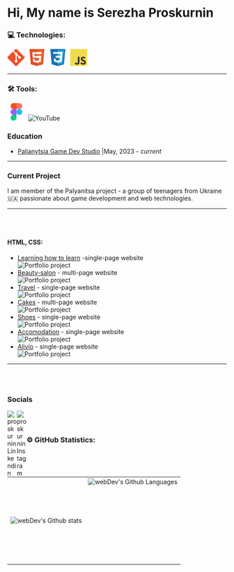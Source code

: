 # Hi, My name is Serezha Proskurnin 
### 💻 Technologies:

<div>
  <img src="https://github.com/devicons/devicon/blob/master/icons/git/git-original.svg" title="git" alt="git" width="40" height="40"/>&nbsp
  <img src="https://github.com/devicons/devicon/blob/master/icons/html5/html5-original.svg" title="html5" alt="html5" width="40" height="40"/>&nbsp
  <img src="https://github.com/devicons/devicon/blob/master/icons/css3/css3-original.svg" title="css" alt="css" width="40" height="40"/>&nbsp
  <img src="https://github.com/devicons/devicon/blob/master/icons/javascript/javascript-original.svg" title="javascript" alt="javascript" width="40" height="40"/>&nbsp
</div>

---

### 🛠 Tools:

<div>
  <img src="https://github.com/devicons/devicon/blob/master/icons/figma/figma-original.svg" title="figma" alt="figma" width="40" height="40"/>&nbsp;
  <img src="https://upload.wikimedia.org/wikipedia/commons/9/9e/YouTube_Logo_%282013-2017%29.svg" title="YouTube" alt="YouTube" width="40" height="40"/>&nbsp;
</div>


### Education
- [Palianytsia Game Dev Studio](https://pgds.xyz/) |May, 2023 -  *current*

<hr>

### Current Project

I am member of the Palyanitsa project - a group of teenagers from Ukraine 🇺🇦 passionate about game development and web technologies.

<hr>
<br>
<br>

#### HTML, CSS:
* [Learning how to learn](https://github.com/SergeyAlexandrowich/learning-how-to-learn) -single-page website <br>  <img alt="Portfolio project" src="https://img.shields.io/badge/-portfolio%20project-blue">
* [Beauty-salon](https://github.com/SergeyAlexandrowich/Beauty-salon) - multi-page website <br> <img alt="Portfolio project" src="https://img.shields.io/badge/-portfolio%20project-brown">
 * [Travel](https://github.com/SergeyAlexandrowich/Travel) - single-page website <br> <img alt="Portfolio project" src="https://img.shields.io/badge/-portfolio%20project-orange">
 * [Cakes](https://github.com/SergeyAlexandrowich/Cakes) - multi-page website <br> <img alt="Portfolio project" src="https://img.shields.io/badge/-portfolio%20project-pink">
  * [Shoes](https://github.com/SergeyAlexandrowich/Shoes) - single-page website  <br> <img alt="Portfolio project" src="https://img.shields.io/badge/-portfolio%20project-red">
 * [Accomodation](https://github.com/SergeyAlexandrowich/Accomodation) - single-page website  <br> <img alt="Portfolio project" src="https://img.shields.io/badge/-portfolio%20project-grey">
 * [Alivio](https://github.com/SergeyAlexandrowich/Alvio) - single-page website  <br> <img alt="Portfolio project" src="https://img.shields.io/badge/-portfolio%20project-green">
 
<hr>
<br>
<br>

### Socials 
[<img align="left" alt="proskurnin Linkendin" width="22px" src="https://upload.wikimedia.org/wikipedia/commons/c/c9/Linkedin.svg">](https://www.linkedin.com/in/sergij-proskurnin-233453280/)
[<img align="left" alt="proskurnin Instagram" width="22px" src="https://upload.wikimedia.org/wikipedia/commons/thumb/5/58/Instagram-Icon.png/240px-Instagram-Icon.png">](https://www.instagram.com/serezha_proskurnin/)


<br>
<br>


### ⚙️ GitHub Statistics:

<table>
  <tr>
    <td>
      <img align="left" src="http://github-readme-streak-stats.herokuapp.com?user=SergeyAlexandrowich&theme=dark&background=000000" alt="webDev's Github stats" />
    </td>
    <td>
      <img height="195px" align="right" alt="webDev's Github Languages" src="https://github-readme-stats-sigma-five.vercel.app/api/top-langs/?username=SergeyAlexandrowich&layout=compact&theme=vision-friendly-dark" />
    </td>
  </tr>
</table>


